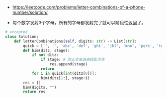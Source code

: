 






- https://leetcode.com/problems/letter-combinations-of-a-phone-number/solution/

- 每个数字发射3个字母，所有的字母都发射完了就可以阶段性返回了。



```py
# accepted
class Solution:
    def letterCombinations(self, digits: str) -> List[str]:
        quick = ['', '', 'abc', 'def', 'ghi', 'jkl', 'mno', 'pqrs', 'tuv', 'wxyz']
        def bim(ditz, stage):
            if not ditz:
                if stage: # 防止空串进来扰乱市场
                    res.append(stage)
                return
            for i in quick[int(ditz[0])]:
                bim(ditz[1:], stage+i)
        res = []
        bim(digits, "")
        return res
```
